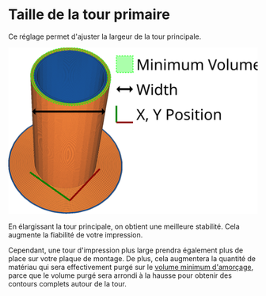 Taille de la tour primaire
====
Ce réglage permet d'ajuster la largeur de la tour principale.

![La largeur de la tour principale](../../../articles/images/prime_tower.svg)

En élargissant la tour principale, on obtient une meilleure stabilité. Cela augmente la fiabilité de votre impression.

Cependant, une tour d'impression plus large prendra également plus de place sur votre plaque de montage. De plus, cela augmentera la quantité de matériau qui sera effectivement purgé sur le [volume minimum d'amorçage](prime_tower_min_volume.md), parce que le volume purgé sera arrondi à la hausse pour obtenir des contours complets autour de la tour.

